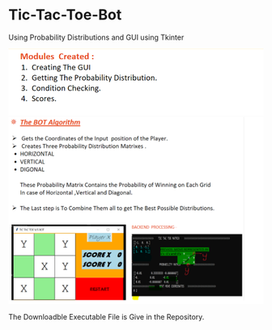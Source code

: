 # Tic-Tac-Toe-Bot
Using Probability Distributions and GUI using Tkinter



![](Images/Module.png)
![](Images/Bot%20Algorithium.png)

The Downloadble Executable File is Give in the Repository.

